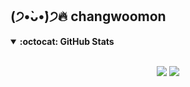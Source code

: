 ## (੭•̀ᴗ•̀)੭🔥 changwoomon

<details markdown="1" open>
<summary><strong>:octocat: GitHub Stats</strong></summary>

<br/>

<p align = "center">
  <img src = "https://github-readme-stats.vercel.app/api?username=changwoomon&show_icons=true&count_private=true&line_height=27">
  <img src = "https://github-readme-stats.vercel.app/api/top-langs/?username=changwoomon&hide=css,java,html,asp">
</p>

</details>


<!--
<table><tr><td valign="top" width="50%">
<img src = "https://github-readme-stats.vercel.app/api?username=changwoomon&show_icons=true&count_private=true&hide_border=true" align="left" style="width: 100%" />
</td><td valign="top" width="50%">
<img src="https://github-readme-stats.vercel.app/api/top-langs/?username=changwoomon&hide_border=true&layout=compact" align="left" style="width: 100%" />
</td></tr></table>


[![Solved.ac 프로필](http://mazassumnida.wtf/api/v2/generate_badge?boj=changwoomon)](https://solved.ac/changwoomon)

[![Solved.ac 프로필](http://mazassumnida.wtf/api/generate_badge?boj=changwoomon)](https://solved.ac/changwoomon)

<details markdown="1" open>
<summary><strong>👩‍💻 Technologies & Tools</strong></summary>

<p align="center">
  <img alt="R" src="https://img.shields.io/badge/r-%23276DC3.svg?&style=for-the-badge&logo=r&logoColor=white"/>
  <img alt="Python" src="https://img.shields.io/badge/python%20-%2314354C.svg?&style=for-the-badge&logo=python&logoColor=white"/>
  <img alt="PyTorch" src="https://img.shields.io/badge/PyTorch%20-%23EE4C2C.svg?&style=for-the-badge&logo=PyTorch&logoColor=white"/>
  <img alt="Pandas" src="https://img.shields.io/badge/pandas%20-%23150458.svg?&style=for-the-badge&logo=pandas&logoColor=white"/>
  <img alt="NumPy" src="https://img.shields.io/badge/numpy%20-%23013243.svg?&style=for-the-badge&logo=numpy&logoColor=white"/>
  <img alt="Jupyter" src="https://img.shields.io/badge/Jupyter%20-%23F37626.svg?&style=for-the-badge&logo=Jupyter&logoColor=white" />
  <img alt="Markdown" src="https://img.shields.io/badge/markdown-%23000000.svg?&style=for-the-badge&logo=markdown&logoColor=white"/>
</p>

-->

<!--
**changwoomon/changwoomon** is a ✨ _special_ ✨ repository because its `README.md` (this file) appears on your GitHub profile.

Here are some ideas to get you started:

- 🔭 I’m currently working on ...
- 🌱 I’m currently learning ...
- 👯 I’m looking to collaborate on ...
- 🤔 I’m looking for help with ...
- 💬 Ask me about ...
- 📫 How to reach me: ...
- 😄 Pronouns: ...
- ⚡ Fun fact: ...
-->
